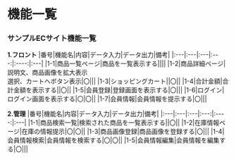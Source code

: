 # 機能一覧
### サンプルECサイト機能一覧
**1.フロント**
|番号|機能名|内容|データ入力|データ出力|備考|
|:---|:---|:---|:---:|:----:|:---|
|1-1|商品一覧ページ|商品を一覧表示する||||
|1-2|商品詳細ページ|説明文、商品画像を拡大表示<br>選択、カートへボタン表示|〇|||
|1-3|ショッピングカート||〇||
|1-4|合計金額|合計金額を表示する||〇||
|1-5|会員登録|登録画面を表示する|〇|||
|1-6|ログイン|ログイン画面を表示する|〇|〇||
|1-7|会員情報|会員情報を提示する|〇|||

**2.管理**
|番号|機能名|内容|データ入力|データ出力|備考|
|:---|:---|:---|:---:|:----:|:---|
|1-1|商品検索一覧|検索された商品を一覧表示する||〇||
|1-2|在庫情報ページ|在庫の情報提示|〇|〇||
|1-3|商品画像登録|商品画像を登録する|〇|||
|1-4|会員情報検索|会員情報を検索する|〇|〇||
|1-5|会員情報編集|会員情報を編集する|〇|||
